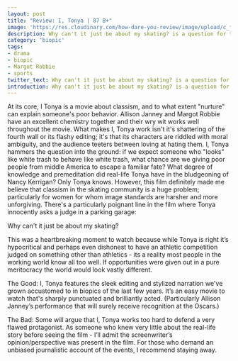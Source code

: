 ```yaml
---
layout: post
title: "Review: I, Tonya | 87 B+"
image: 'https://res.cloudinary.com/how-dare-you-review/image/upload/c_fill,h_399,w_760/v1528782893/530126-neon.jpg'
description: Why can't it just be about my skating? is a question for the ages. 
category: 'biopic'
tags: 
- drama
- biopic
- Margot Robbie
- sports
twitter_text: Why can't it just be about my skating? is a question for the ages. 
introduction: Why can't it just be about my skating? is a question for the ages. 
---
```

At its core, I Tonya is a movie about classism, and to what extent "nurture" can explain someone's poor behavior. Allison Janney and Margot Robbie have an excellent chemistry together and their wry wit works well throughout the movie. What makes I, Tonya work isn't it's shattering of the fourth wall or its flashy editing; it's that its characters are riddled with moral ambiguity, and the audience teeters between loving at hating them. 
I, Tonya hammers the question into the ground: if we expect someone who "looks" like white trash to behave like white trash, what chance are we giving poor people from middle America to escape a familiar fate? What degree of knowledge and premeditation did real-life Tonya have in the bludgeoning of Nancy Kerrigan? Only Tonya knows. However, this film definitely made me believe that classism in the skating community is a huge problem; particularly for women for whom image standards are harsher and more unforgiving. There's a particularly poignant line in the film where Tonya innocently asks a judge in a parking garage: 

Why can't it just be about my skating? 

This was a heartbreaking moment to watch because while Tonya is right it’s hypocritical and perhaps even dishonest to have an athletic competition judged on something other than athletics - its a reality most people in the working world know all too well. If opportunities were given out in a pure meritocracy the world would look vastly different. 

The Good: I, Tonya features the sleek editing and stylized narration we've grown accustomed to in biopics of the last few years. It’s an easy movie to watch that's sharply punctuated and brilliantly acted. (Particularly Allison Janney’s performance that will surely receive recognition at the Oscars.) 

The Bad: Some will argue that I, Tonya works too hard to defend a very flawed protagonist. As someone who knew very little about the real-life story before seeing the film - I’ll admit the screenwriter’s opinion/perspective was present in the film. For those who demand an unbiased journalistic account of the events, I recommend staying away. 
